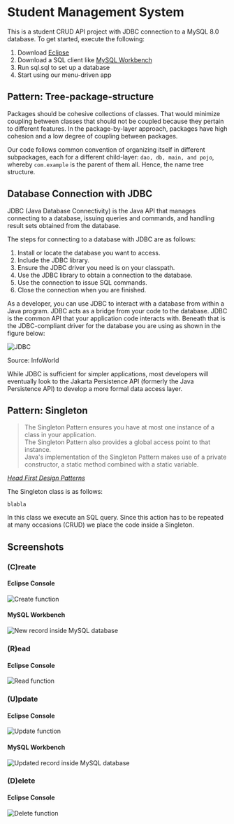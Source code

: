 # Student Management System
This is a student CRUD API project with JDBC connection to a MySQL 8.0 database. To get started, execute the following:

1) Download [Eclipse](https://www.eclipse.org/downloads/)
2) Download a SQL client like [MySQL Workbench](https://dev.mysql.com/downloads/workbench/)
3) Run sql.sql to set up a database
4) Start using our menu-driven app

## Pattern: Tree-package-structure

Packages should be cohesive collections of classes. That would minimize coupling between classes that should not be coupled because they pertain to different features. In the package-by-layer approach, packages have high cohesion and a low degree of coupling between packages. 

Our code follows common convention of organizing itself in different subpackages, each for a different child-layer: `dao, db, main, and pojo`, whereby `com.example` is the parent of them all. Hence, the name tree structure.

## Database Connection with JDBC

JDBC (Java Database Connectivity) is the Java API that manages connecting to a database, issuing queries and commands, and handling result sets obtained from the database.

The steps for connecting to a database with JDBC are as follows:

1. Install or locate the database you want to access.
2. Include the JDBC library.
3. Ensure the JDBC driver you need is on your classpath.
4. Use the JDBC library to obtain a connection to the database.
5. Use the connection to issue SQL commands.
6. Close the connection when you are finished.


As a developer, you can use JDBC to interact with a database from within a Java program. JDBC acts as a bridge from your code to the database. JDBC is the common API that your application code interacts with. Beneath that is the JDBC-compliant driver for the database you are using as shown in the figure below:

![JDBC](https://i.ibb.co/pZPSnYD/what-is-jdbc-fig2-100927560-large.webp "JDBC")

Source: InfoWorld

While JDBC is sufficient for simpler applications, most developers will eventually look to the Jakarta Persistence API (formerly the Java Persistence API) to develop a more formal data access layer.

## Pattern: Singleton

<blockquote>
The Singleton Pattern ensures you have at most one instance of a class in your application.
<br/>
The Singleton Pattern also provides a global access point to that instance.
<br/>
Java's implementation of the Singleton Pattern makes use of a private constructor, a static method combined with a static variable.
</blockquote>

[*Head First Design Patterns*](https://www.oreilly.com/library/view/head-first-design/9781492077992/)

The Singleton class is as follows:

```
blabla
```

In this class we execute an SQL query. Since this action has to be repeated at many occasions (CRUD) we place the code inside a Singleton.

## Screenshots

### (C)reate

#### Eclipse Console
![Create function](https://i.ibb.co/thHQK8B/Add.png "Create function")

#### MySQL Workbench
![New record inside MySQL database](https://i.ibb.co/L1jm3Gg/database.png "New record inside MySQL database")

### (R)ead

#### Eclipse Console
![Read function](https://i.ibb.co/7VW6Zmj/Display.png "Read function")


### (U)pdate

#### Eclipse Console
![Update function](https://i.ibb.co/PrT6xzK/Update.png "Update function")

#### MySQL Workbench
![Updated record inside MySQL database](https://i.ibb.co/gmhBBC8/database-updated.png "Updated record inside MySQL database")


### (D)elete

#### Eclipse Console
![Delete function](https://i.ibb.co/CJVqmq1/Delete.png "Delete function")

